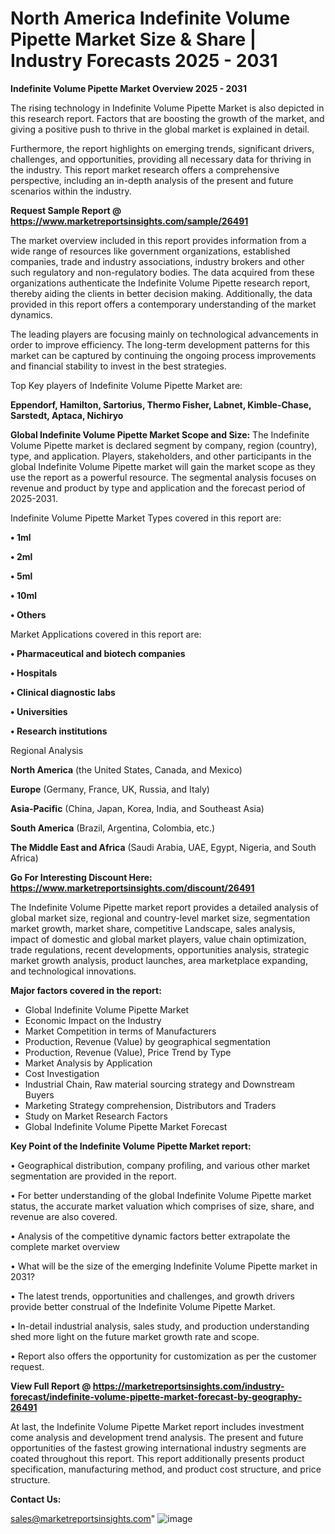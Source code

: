  # North America Indefinite Volume Pipette Market Size & Share | Industry Forecasts 2025 - 2031

<Strong> Indefinite Volume Pipette Market Overview 2025 - 2031</strong>

The rising technology in Indefinite Volume Pipette Market is also depicted in this research report. Factors that are boosting the growth of the market, and giving a positive push to thrive in the global market is explained in detail.

Furthermore, the report highlights on emerging trends, significant drivers, challenges, and opportunities, providing all necessary data for thriving in the industry. This report market research offers a comprehensive perspective, including an in-depth analysis of the present and future scenarios within the industry.

<strong>Request Sample Report @ <a href=https://www.marketreportsinsights.com/sample/26491>https://www.marketreportsinsights.com/sample/26491</a></strong>

The market overview included in this report provides information from a wide range of resources like government organizations, established companies, trade and industry associations, industry brokers and other such regulatory and non-regulatory bodies. The data acquired from these organizations authenticate the Indefinite Volume Pipette research report, thereby aiding the clients in better decision making. Additionally, the data provided in this report offers a contemporary understanding of the market dynamics.

The leading players are focusing mainly on technological advancements in order to improve efficiency. The long-term development patterns for this market can be captured by continuing the ongoing process improvements and financial stability to invest in the best strategies.

Top Key players of Indefinite Volume Pipette Market are:

<strong>Eppendorf, Hamilton, Sartorius, Thermo Fisher, Labnet, Kimble-Chase, Sarstedt, Aptaca, Nichiryo</strong>

<strong><b>Global Indefinite Volume Pipette Market Scope and Size:</b></strong>
The Indefinite Volume Pipette market is declared segment by company, region (country), type, and application. Players, stakeholders, and other participants in the global Indefinite Volume Pipette market will gain the market scope as they use the report as a powerful resource. The segmental analysis focuses on revenue and product by type and application and the forecast period of 2025-2031.

Indefinite Volume Pipette Market Types covered in this report are:

<strong>• 1ml

• 2ml

• 5ml

• 10ml

• Others</strong>

Market Applications covered in this report are:

<strong>• Pharmaceutical and biotech companies

• Hospitals

• Clinical diagnostic labs

• Universities

• Research institutions</strong> 

Regional Analysis

<strong>North America</strong> (the United States, Canada, and Mexico)

<strong>Europe</strong> (Germany, France, UK, Russia, and Italy)

<strong>Asia-Pacific</strong> (China, Japan, Korea, India, and Southeast Asia)

<strong>South America</strong> (Brazil, Argentina, Colombia, etc.)

<strong>The Middle East and Africa</strong> (Saudi Arabia, UAE, Egypt, Nigeria, and South Africa)

<strong>Go For Interesting Discount Here: <a href=https://www.marketreportsinsights.com/discount/26491>https://www.marketreportsinsights.com/discount/26491</a></strong>

The Indefinite Volume Pipette market report provides a detailed analysis of global market size, regional and country-level market size, segmentation market growth, market share, competitive Landscape, sales analysis, impact of domestic and global market players, value chain optimization, trade regulations, recent developments, opportunities analysis, strategic market growth analysis, product launches, area marketplace expanding, and technological innovations.

<strong><b>Major factors covered in the report:</b></strong>
<ul>
  <li>Global Indefinite Volume Pipette Market </li>
  <li>Economic Impact on the Industry</li>
  <li>Market Competition in terms of Manufacturers</li>
  <li>Production, Revenue (Value) by geographical segmentation</li>
  <li>Production, Revenue (Value), Price Trend by Type</li>
  <li>Market Analysis by Application</li>
  <li>Cost Investigation</li>
  <li>Industrial Chain, Raw material sourcing strategy and Downstream Buyers</li>
  <li>Marketing Strategy comprehension, Distributors and Traders</li>
  <li>Study on Market Research Factors</li>
  <li>Global Indefinite Volume Pipette Market Forecast</li>
</ul>

<strong><b>Key Point of the Indefinite Volume Pipette Market report:</b></strong>

• Geographical distribution, company profiling, and various other market segmentation are provided in the report.

• For better understanding of the global Indefinite Volume Pipette market status, the accurate market valuation which comprises of size, share, and revenue are also covered.

• Analysis of the competitive dynamic factors better extrapolate the complete market overview

• What will be the size of the emerging Indefinite Volume Pipette market in 2031?

• The latest trends, opportunities and challenges, and growth drivers provide better construal of the Indefinite Volume Pipette Market.

• In-detail industrial analysis, sales study, and production understanding shed more light on the future market growth rate and scope.

• Report also offers the opportunity for customization as per the customer request.

<strong><b>View Full Report @ <a href=https://marketreportsinsights.com/industry-forecast/indefinite-volume-pipette-market-forecast-by-geography-26491>https://marketreportsinsights.com/industry-forecast/indefinite-volume-pipette-market-forecast-by-geography-26491</a></b></strong>


At last, the Indefinite Volume Pipette Market report includes investment come analysis and development trend analysis. The present and future opportunities of the fastest growing international industry segments are coated throughout this report. This report additionally presents product specification, manufacturing method, and product cost structure, and price structure.

<strong>Contact Us:</strong>

sales@marketreportsinsights.com"
![image](https://github.com/user-attachments/assets/63fae8de-6206-49b3-b1ea-a3891746faef)
